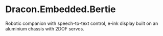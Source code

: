 # Dracon.Embedded.Bertie
Robotic companion with speech-to-text control, e-ink display built on an aluminium chassis with 2DOF servos.
